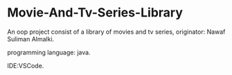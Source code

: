 # Movie-And-Tv-Series-Library
An oop project consist of a library of movies and tv series, originator: Nawaf Suliman Almalki.

programming language: java.

IDE:VSCode.
